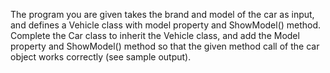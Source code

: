 The program you are given takes the brand and model of the car as input, and defines a Vehicle class with model property and ShowModel() method.
Complete the Car class to inherit the Vehicle class, and add the Model property and ShowModel() method so that the given method call of the car object works correctly (see sample output).
